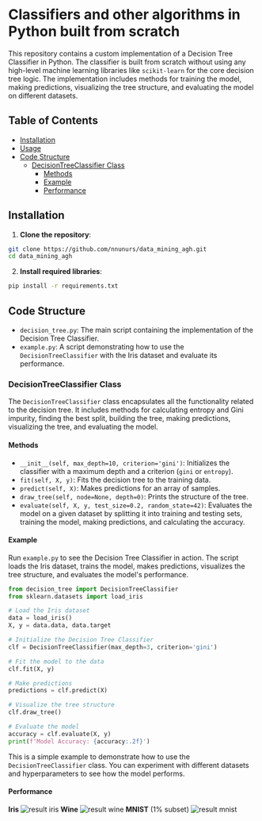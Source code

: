# Classifiers and other algorithms in Python built from scratch

This repository contains a custom implementation of a Decision Tree Classifier in Python. The classifier is built from scratch without using any high-level machine learning libraries like `scikit-learn` for the core decision tree logic. The implementation includes methods for training the model, making predictions, visualizing the tree structure, and evaluating the model on different datasets.

## Table of Contents

- [Installation](#installation)
- [Usage](#usage)
- [Code Structure](#code-structure)
  - [DecisionTreeClassifier Class](#decisiontreeclassifier-class)
    - [Methods](#methods)
    - [Example](#example)
    - [Performance](#perf)

## Installation

1. **Clone the repository**:

```bash
git clone https://github.com/nnunurs/data_mining_agh.git
cd data_mining_agh
```

2. **Install required libraries**:
```bash
pip install -r requirements.txt
```

## Code Structure

- `decision_tree.py`: The main script containing the implementation of the Decision Tree Classifier.
- `example.py`: A script demonstrating how to use the `DecisionTreeClassifier` with the Iris dataset and evaluate its performance.

### DecisionTreeClassifier Class

The `DecisionTreeClassifier` class encapsulates all the functionality related to the decision tree. It includes methods for calculating entropy and Gini impurity, finding the best split, building the tree, making predictions, visualizing the tree, and evaluating the model.

#### Methods

- `__init__(self, max_depth=10, criterion='gini')`: Initializes the classifier with a maximum depth and a criterion (`gini` or `entropy`).
- `fit(self, X, y)`: Fits the decision tree to the training data.
- `predict(self, X)`: Makes predictions for an array of samples.
- `draw_tree(self, node=None, depth=0)`: Prints the structure of the tree.
- `evaluate(self, X, y, test_size=0.2, random_state=42)`: Evaluates the model on a given dataset by splitting it into training and testing sets, training the model, making predictions, and calculating the accuracy.

#### Example

Run `example.py` to see the Decision Tree Classifier in action. The script loads the Iris dataset, trains the model, makes predictions, visualizes the tree structure, and evaluates the model's performance.

```python
from decision_tree import DecisionTreeClassifier
from sklearn.datasets import load_iris

# Load the Iris dataset
data = load_iris()
X, y = data.data, data.target

# Initialize the Decision Tree Classifier
clf = DecisionTreeClassifier(max_depth=3, criterion='gini')

# Fit the model to the data
clf.fit(X, y)

# Make predictions
predictions = clf.predict(X)

# Visualize the tree structure
clf.draw_tree()

# Evaluate the model
accuracy = clf.evaluate(X, y)
print(f'Model Accuracy: {accuracy:.2f}')
```

This is a simple example to demonstrate how to use the `DecisionTreeClassifier` class. You can experiment with different datasets and hyperparameters to see how the model performs.

#### Performance
**Iris**
![result iris](https://github.com/nnunurs/data_mining_agh/blob/main/results/result_iris.png?raw=true)
**Wine**
![result wine](https://github.com/nnunurs/data_mining_agh/blob/main/results/result_wine.png?raw=true)
**MNIST** (1% subset) 
![result mnist](https://github.com/nnunurs/data_mining_agh/blob/main/results/result_mnist_1%25.png?raw=true)